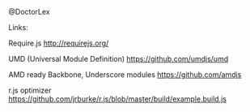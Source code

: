 @DoctorLex

Links:

Require.js
http://requirejs.org/

UMD (Universal Module Definition)
https://github.com/umdjs/umd

AMD ready Backbone, Underscore modules
https://github.com/amdjs

r.js optimizer
https://github.com/jrburke/r.js/blob/master/build/example.build.js
